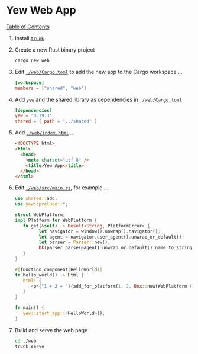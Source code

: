 # Yew Web App

[Table of Contents](./new-project.md)

1. Install [`trunk`](https://github.com/thedodd/trunk)
1. Create a new Rust binary project

   ```sh
   cargo new web
   ```

1. Edit [`./web/Cargo.toml`](../web/Cargo.toml) to add the new app to the Cargo workspace ...

   ```toml
   [workspace]
   members = ["shared", "web"]
   ```

1. Add [`yew`](https://yew.rs/) and the shared library as dependencies in [`./web/Cargo.toml`](./web/Cargo.toml)

   ```toml
   [dependencies]
   yew = "0.19.3"
   shared = { path = "../shared" }
   ```

1. Add [`./web/index.html`](../web/index.html) ...

   ```html
   <!DOCTYPE html>
   <html>
     <head>
       <meta charset="utf-8" />
       <title>Yew App</title>
     </head>
   </html>
   ```

1. Edit [`./web/src/main.rs`](../web/src/main.rs), for example ...

   ```rust
   use shared::add;
   use yew::prelude::*;

   struct WebPlatform;
   impl Platform for WebPlatform {
      fn get(&self) -> Result<String, PlatformError> {
            let navigator = window().unwrap().navigator();
            let agent = navigator.user_agent().unwrap_or_default();
            let parser = Parser::new();
            Ok(parser.parse(&agent).unwrap_or_default().name.to_string())
      }
   }

   #[function_component(HelloWorld)]
   fn hello_world() -> Html {
      html! {
         <p>{"1 + 2 = "}{add_for_platform(1, 2, Box::new(WebPlatform {})).unwrap_or_default()}</p>
      }
   }

   fn main() {
      yew::start_app::<HelloWorld>();
   }
   ```

1. Build and serve the web page

   ```sh
   cd ./web
   trunk serve
   ```
